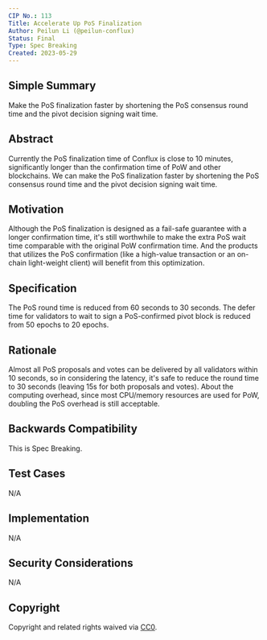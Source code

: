 ```yaml
---
CIP No.: 113
Title: Accelerate Up PoS Finalization
Author: Peilun Li (@peilun-conflux)
Status: Final
Type: Spec Breaking
Created: 2023-05-29
---
```


<!--You can leave these HTML comments in your merged CIP and delete the visible duplicate text guides, they will not appear and may be helpful to refer to if you edit it again. This is the suggested template for new CIPs. Note that a CIP number will be assigned by an editor. When opening a pull request to submit your CIP, please use an abbreviated title in the filename, `CIP-draft_title_abbrev.md`. The title should be 44 characters or less.-->

## Simple Summary
<!--"If you can't explain it simply, you don't understand it well enough." Provide a simplified and layman-accessible explanation of the CIP.-->
Make the PoS finalization faster by shortening the PoS consensus round time and the pivot decision signing wait time.

## Abstract
<!--A short (~200 word) description of the technical issue being addressed.-->
Currently the PoS finalization time of Conflux is close to 10 minutes, significantly longer than the confirmation time of PoW and other blockchains. We can make the PoS finalization faster by shortening the PoS consensus round time and the pivot decision signing wait time.

## Motivation
<!--The motivation is critical for CIPs that want to change the Conflux protocol. It should clearly explain why the existing protocol specification is inadequate to address the problem that the CIP solves. CIP submissions without sufficient motivation may be rejected outright.-->
Although the PoS finalization is designed as a fail-safe guarantee with a longer confirmation time, it's still worthwhile to make the extra PoS wait time comparable with the original PoW confirmation time. And the products that utilizes the PoS confirmation (like a high-value transaction or an on-chain light-weight client) will benefit from this optimization. 

## Specification
<!--The technical specification should describe the syntax and semantics of any new feature. The specification should be detailed enough to allow competing, interoperable implementations for any of the current Conflux platforms ([conflux-rust](https://github.com/Conflux-Chain/conflux-rust)).-->
The PoS round time is reduced from 60 seconds to 30 seconds. The defer time for validators to wait to sign a PoS-confirmed pivot block is reduced from 50 epochs to 20 epochs.

## Rationale
<!--The rationale fleshes out the specification by describing what motivated the design and why particular design decisions were made. It should describe alternate designs that were considered and related work, e.g. how the feature is supported in other languages. The rationale may also provide evidence of consensus within the community, and should discuss important objections or concerns raised during discussion.-->
Almost all PoS proposals and votes can be delivered by all validators within 10 seconds, so in considering the latency, it's safe to reduce the round time to 30 seconds (leaving 15s for both proposals and votes). About the computing overhead, since most CPU/memory resources are used for PoW, doubling the PoS overhead is still acceptable.

## Backwards Compatibility
<!--All CIPs that introduce backwards incompatibilities must include a section describing these incompatibilities and their severity. The CIP must explain how the author proposes to deal with these incompatibilities. CIP submissions without a sufficient backwards compatibility treatise may be rejected outright.-->
This is Spec Breaking.

## Test Cases
<!--Test cases for an implementation are mandatory for CIPs that are affecting consensus changes. Other CIPs can choose to include links to test cases if applicable.-->
N/A

## Implementation
<!--The implementations must be completed before any CIP is given status "Final", but it need not be completed before the CIP is accepted. While there is merit to the approach of reaching consensus on the specification and rationale before writing code, the principle of "rough consensus and running code" is still useful when it comes to resolving many discussions of API details.-->
N/A

## Security Considerations
<!--All CIPs must contain a section that discusses the security implications/considerations relevant to the proposed change. Include information that might be important for security discussions, surfaces risks and can be used throughout the life cycle of the proposal. E.g. include security-relevant design decisions, concerns, important discussions, implementation-specific guidance and pitfalls, an outline of threats and risks and how they are being addressed. CIP submissions missing the "Security Considerations" section will be rejected. a CIP cannot proceed to status "Final" without a Security Considerations discussion deemed sufficient by the reviewers.-->
N/A

## Copyright
Copyright and related rights waived via [CC0](https://creativecommons.org/publicdomain/zero/1.0/).
